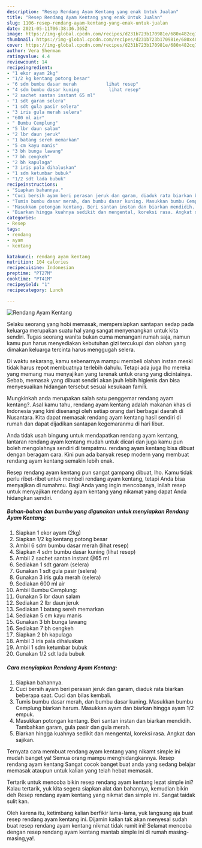 ```yaml
---
description: "Resep Rendang Ayam Kentang yang enak Untuk Jualan"
title: "Resep Rendang Ayam Kentang yang enak Untuk Jualan"
slug: 1106-resep-rendang-ayam-kentang-yang-enak-untuk-jualan
date: 2021-05-11T06:38:36.365Z
image: https://img-global.cpcdn.com/recipes/d231b723b170981e/680x482cq70/rendang-ayam-kentang-foto-resep-utama.jpg
thumbnail: https://img-global.cpcdn.com/recipes/d231b723b170981e/680x482cq70/rendang-ayam-kentang-foto-resep-utama.jpg
cover: https://img-global.cpcdn.com/recipes/d231b723b170981e/680x482cq70/rendang-ayam-kentang-foto-resep-utama.jpg
author: Vera Sherman
ratingvalue: 4.4
reviewcount: 14
recipeingredient:
- "1 ekor ayam 2kg"
- "1/2 kg kentang potong besar"
- "6 sdm bumbu dasar merah           lihat resep"
- "4 sdm bumbu dasar kuning           lihat resep"
- "2 sachet santan instant 65 ml"
- "1 sdt garam selera"
- "1 sdt gula pasir selera"
- "3 iris gula merah selera"
- "600 ml air"
- " Bumbu Cemplung"
- "5 lbr daun salam"
- "2 lbr daun jeruk"
- "1 batang sereh memarkan"
- "5 cm kayu manis"
- "3 bh bunga lawang"
- "7 bh cengkeh"
- "2 bh kapulaga"
- "3 iris pala dihaluskan"
- "1 sdm ketumbar bubuk"
- "1/2 sdt lada bubuk"
recipeinstructions:
- "Siapkan bahannya."
- "Cuci bersih ayam beri perasan jeruk dan garam, diaduk rata biarkan beberapa saat. Cuci dan bilas kembali."
- "Tumis bumbu dasar merah, dan bumbu dasar kuning. Masukkan bumbu Cemplung biarkan harum. Masukkan ayam dan biarkan hingga ayam 1/2 empuk."
- "Masukkan potongan kentang. Beri santan instan dan biarkan mendidih. Tambahkan garam, gula pasir dan gula merah."
- "Biarkan hingga kuahnya sedikit dan mengental, koreksi rasa. Angkat dan sajikan."
categories:
- Resep
tags:
- rendang
- ayam
- kentang

katakunci: rendang ayam kentang 
nutrition: 104 calories
recipecuisine: Indonesian
preptime: "PT27M"
cooktime: "PT41M"
recipeyield: "1"
recipecategory: Lunch

---
```



![Rendang Ayam Kentang](https://img-global.cpcdn.com/recipes/d231b723b170981e/680x482cq70/rendang-ayam-kentang-foto-resep-utama.jpg)

Selaku seorang yang hobi memasak, mempersiapkan santapan sedap pada keluarga merupakan suatu hal yang sangat menyenangkan untuk kita sendiri. Tugas seorang  wanita bukan cuma menangani rumah saja, namun kamu pun harus menyediakan kebutuhan gizi tercukupi dan olahan yang dimakan keluarga tercinta harus menggugah selera.

Di waktu  sekarang, kamu sebenarnya mampu membeli olahan instan meski tidak harus repot membuatnya terlebih dahulu. Tetapi ada juga lho mereka yang memang mau menyajikan yang terenak untuk orang yang dicintainya. Sebab, memasak yang dibuat sendiri akan jauh lebih higienis dan bisa menyesuaikan hidangan tersebut sesuai kesukaan famili. 



Mungkinkah anda merupakan salah satu penggemar rendang ayam kentang?. Asal kamu tahu, rendang ayam kentang adalah makanan khas di Indonesia yang kini disenangi oleh setiap orang dari berbagai daerah di Nusantara. Kita dapat memasak rendang ayam kentang hasil sendiri di rumah dan dapat dijadikan santapan kegemaranmu di hari libur.

Anda tidak usah bingung untuk mendapatkan rendang ayam kentang, lantaran rendang ayam kentang mudah untuk dicari dan juga kamu pun boleh mengolahnya sendiri di tempatmu. rendang ayam kentang bisa dibuat dengan beragam cara. Kini pun ada banyak resep modern yang membuat rendang ayam kentang semakin lebih enak.

Resep rendang ayam kentang pun sangat gampang dibuat, lho. Kamu tidak perlu ribet-ribet untuk membeli rendang ayam kentang, tetapi Anda bisa menyajikan di rumahmu. Bagi Anda yang ingin mencobanya, inilah resep untuk menyajikan rendang ayam kentang yang nikamat yang dapat Anda hidangkan sendiri.

<!--inarticleads1-->

##### Bahan-bahan dan bumbu yang digunakan untuk menyiapkan Rendang Ayam Kentang:

1. Siapkan 1 ekor ayam (2kg)
1. Siapkan 1/2 kg kentang potong besar
1. Ambil 6 sdm bumbu dasar merah           (lihat resep)
1. Siapkan 4 sdm bumbu dasar kuning           (lihat resep)
1. Ambil 2 sachet santan instant @65 ml
1. Sediakan 1 sdt garam (selera)
1. Gunakan 1 sdt gula pasir (selera)
1. Gunakan 3 iris gula merah (selera)
1. Sediakan 600 ml air
1. Ambil  Bumbu Cemplung:
1. Gunakan 5 lbr daun salam
1. Sediakan 2 lbr daun jeruk
1. Sediakan 1 batang sereh memarkan
1. Sediakan 5 cm kayu manis
1. Gunakan 3 bh bunga lawang
1. Sediakan 7 bh cengkeh
1. Siapkan 2 bh kapulaga
1. Ambil 3 iris pala dihaluskan
1. Ambil 1 sdm ketumbar bubuk
1. Gunakan 1/2 sdt lada bubuk




<!--inarticleads2-->

##### Cara menyiapkan Rendang Ayam Kentang:

1. Siapkan bahannya.
1. Cuci bersih ayam beri perasan jeruk dan garam, diaduk rata biarkan beberapa saat. Cuci dan bilas kembali.
1. Tumis bumbu dasar merah, dan bumbu dasar kuning. Masukkan bumbu Cemplung biarkan harum. Masukkan ayam dan biarkan hingga ayam 1/2 empuk.
1. Masukkan potongan kentang. Beri santan instan dan biarkan mendidih. Tambahkan garam, gula pasir dan gula merah.
1. Biarkan hingga kuahnya sedikit dan mengental, koreksi rasa. Angkat dan sajikan.




Ternyata cara membuat rendang ayam kentang yang nikamt simple ini mudah banget ya! Semua orang mampu menghidangkannya. Resep rendang ayam kentang Sangat cocok banget buat anda yang sedang belajar memasak ataupun untuk kalian yang telah hebat memasak.

Tertarik untuk mencoba bikin resep rendang ayam kentang lezat simple ini? Kalau tertarik, yuk kita segera siapkan alat dan bahannya, kemudian bikin deh Resep rendang ayam kentang yang nikmat dan simple ini. Sangat taidak sulit kan. 

Oleh karena itu, ketimbang kalian berfikir lama-lama, yuk langsung aja buat resep rendang ayam kentang ini. Dijamin kalian tak akan menyesal sudah buat resep rendang ayam kentang nikmat tidak rumit ini! Selamat mencoba dengan resep rendang ayam kentang mantab simple ini di rumah masing-masing,ya!.

